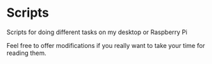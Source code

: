 Scripts
=======

Scripts for doing different tasks on my desktop or Raspberry Pi

Feel free to offer modifications if you really want to take your time for reading them.
